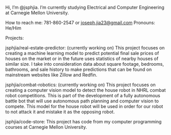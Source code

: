 Hi, I’m @jsphjia.
I’m currently studying Electrical and Computer Engineering at Carnegie Mellon University.

How to reach me: 781-860-2547 or joseph.jia23@gmail.com
Pronouns: He/Him

Projects:

jsphjia/real-estate-predictor: (currently working on)
  This project focuses on creating a machine learning model to predict potential final sale prices of houses on the market or in the future uses statistics of nearby houses of similar size. 
  I take into consideration data about square footage, bedrooms, bathrooms, and sale history to make predictions that can be found on mainstream websites like Zillow and Redfin.

jsphjia/combat-robotics: (currently working on)
  This project focuses on creating a computer vision model to detect the house robot in NHRL combat robot competitions. 
  This is part of the development of a fully autonomous battle bot that will use autonomous path planning and computer vision to compete.
  This model for the house robot will be used in order for our robot to not attack it and mistake it as the opposing robot.

jsphjia/code-store:
  This project has code from my computer programming courses at Carnegie Mellon University.

<!---
jsphjia/jsphjia is a ✨ special ✨ repository because its `README.md` (this file) appears on your GitHub profile.
You can click the Preview link to take a look at your changes.
--->
